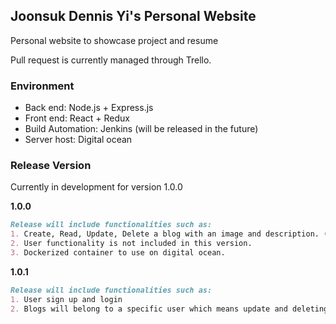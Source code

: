 ## Joonsuk Dennis Yi's Personal Website
Personal website to showcase project and resume </br>

Pull request is currently managed through Trello.

### Environment
- Back end: Node.js + Express.js
- Front end: React + Redux
- Build Automation: Jenkins (will be released in the future)
- Server host: Digital ocean

### Release Version
Currently in development for version 1.0.0

**1.0.0**
``` markdown
Release will include functionalities such as:
1. Create, Read, Update, Delete a blog with an image and description. (Admin only)
2. User functionality is not included in this version.
3. Dockerized container to use on digital ocean.
```

**1.0.1**
``` markdown
Release will include functionalities such as:
1. User sign up and login
2. Blogs will belong to a specific user which means update and deleting blogs can only be done by that specific user.
```
